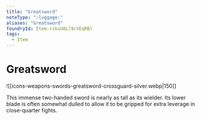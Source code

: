 ```yaml
---
title: "Greatsword"
noteType: ":luggage:"
aliases: "Greatsword"
foundryId: Item.rskuU8Ll9cVEqRBl
tags:
  - Item
---
```


# Greatsword
![[icons-weapons-swords-greatsword-crossguard-silver.webp|150]]

This immense two-handed sword is nearly as tall as its wielder. Its lower blade is often somewhat dulled to allow it to be gripped for extra leverage in close-quarter fights.
